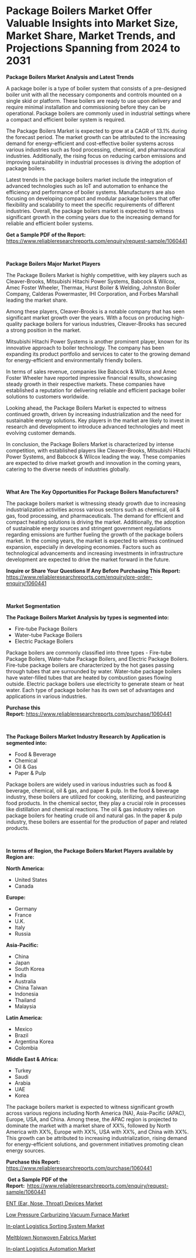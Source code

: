 <p><h1>Package Boilers Market Offer Valuable Insights into Market Size, Market Share, Market Trends, and Projections Spanning from 2024 to 2031</h1></p><p><strong>Package Boilers Market Analysis and Latest Trends</strong></p>
<p><p>A package boiler is a type of boiler system that consists of a pre-designed boiler unit with all the necessary components and controls mounted on a single skid or platform. These boilers are ready to use upon delivery and require minimal installation and commissioning before they can be operational. Package boilers are commonly used in industrial settings where a compact and efficient boiler system is required.</p><p>The Package Boilers Market is expected to grow at a CAGR of 13.1% during the forecast period. The market growth can be attributed to the increasing demand for energy-efficient and cost-effective boiler systems across various industries such as food processing, chemical, and pharmaceutical industries. Additionally, the rising focus on reducing carbon emissions and improving sustainability in industrial processes is driving the adoption of package boilers.</p><p>Latest trends in the package boilers market include the integration of advanced technologies such as IoT and automation to enhance the efficiency and performance of boiler systems. Manufacturers are also focusing on developing compact and modular package boilers that offer flexibility and scalability to meet the specific requirements of different industries. Overall, the package boilers market is expected to witness significant growth in the coming years due to the increasing demand for reliable and efficient boiler systems.</p></p>
<p><strong>Get a Sample PDF of the Report:&nbsp;</strong> <a href="https://www.reliableresearchreports.com/enquiry/request-sample/1060441">https://www.reliableresearchreports.com/enquiry/request-sample/1060441</a></p>
<p>&nbsp;</p>
<p><strong>Package Boilers Major Market Players</strong></p>
<p><p>The Package Boilers Market is highly competitive, with key players such as Cleaver-Brooks, Mitsubishi Hitachi Power Systems, Babcock & Wilcox, Amec Foster Wheeler, Thermax, Hurst Boiler & Welding, Johnston Boiler Company, Calderas Powermaster, IHI Corporation, and Forbes Marshall leading the market share.</p><p>Among these players, Cleaver-Brooks is a notable company that has seen significant market growth over the years. With a focus on producing high-quality package boilers for various industries, Cleaver-Brooks has secured a strong position in the market.</p><p>Mitsubishi Hitachi Power Systems is another prominent player, known for its innovative approach to boiler technology. The company has been expanding its product portfolio and services to cater to the growing demand for energy-efficient and environmentally friendly boilers.</p><p>In terms of sales revenue, companies like Babcock & Wilcox and Amec Foster Wheeler have reported impressive financial results, showcasing steady growth in their respective markets. These companies have established a reputation for delivering reliable and efficient package boiler solutions to customers worldwide.</p><p>Looking ahead, the Package Boilers Market is expected to witness continued growth, driven by increasing industrialization and the need for sustainable energy solutions. Key players in the market are likely to invest in research and development to introduce advanced technologies and meet evolving customer demands.</p><p>In conclusion, the Package Boilers Market is characterized by intense competition, with established players like Cleaver-Brooks, Mitsubishi Hitachi Power Systems, and Babcock & Wilcox leading the way. These companies are expected to drive market growth and innovation in the coming years, catering to the diverse needs of industries globally.</p></p>
<p>&nbsp;</p>
<p><strong>What Are The Key Opportunities For Package Boilers Manufacturers?</strong></p>
<p><p>The package boilers market is witnessing steady growth due to increasing industrialization activities across various sectors such as chemical, oil & gas, food processing, and pharmaceuticals. The demand for efficient and compact heating solutions is driving the market. Additionally, the adoption of sustainable energy sources and stringent government regulations regarding emissions are further fueling the growth of the package boilers market. In the coming years, the market is expected to witness continued expansion, especially in developing economies. Factors such as technological advancements and increasing investments in infrastructure development are expected to drive the market forward in the future.</p></p>
<p><strong>Inquire or Share Your Questions If Any Before Purchasing This Report:</strong> <a href="https://www.reliableresearchreports.com/enquiry/pre-order-enquiry/1060441">https://www.reliableresearchreports.com/enquiry/pre-order-enquiry/1060441</a></p>
<p>&nbsp;</p>
<p><strong>Market Segmentation</strong></p>
<p><strong>The Package Boilers Market Analysis by types is segmented into:</strong></p>
<p><ul><li>Fire-tube Package Boilers</li><li>Water-tube Package Boilers</li><li>Electric Package Boilers</li></ul></p>
<p><p>Package boilers are commonly classified into three types - Fire-tube Package Boilers, Water-tube Package Boilers, and Electric Package Boilers. Fire-tube package boilers are characterized by the hot gases passing through tubes that are surrounded by water. Water-tube package boilers have water-filled tubes that are heated by combustion gases flowing outside. Electric package boilers use electricity to generate steam or heat water. Each type of package boiler has its own set of advantages and applications in various industries.</p></p>
<p><strong>Purchase this Report:&nbsp;</strong><a href="https://www.reliableresearchreports.com/purchase/1060441">https://www.reliableresearchreports.com/purchase/1060441</a></p>
<p>&nbsp;</p>
<p><strong>The Package Boilers Market Industry Research by Application is segmented into:</strong></p>
<p><ul><li>Food & Beverage</li><li>Chemical</li><li>Oil & Gas</li><li>Paper & Pulp</li></ul></p>
<p><p>Package boilers are widely used in various industries such as food & beverage, chemical, oil & gas, and paper & pulp. In the food & beverage industry, these boilers are utilized for cooking, sterilizing, and pasteurizing food products. In the chemical sector, they play a crucial role in processes like distillation and chemical reactions. The oil & gas industry relies on package boilers for heating crude oil and natural gas. In the paper & pulp industry, these boilers are essential for the production of paper and related products.</p></p>
<p>&nbsp;</p>
<p><strong>In terms of Region, the Package Boilers Market Players available by Region are:</strong></p>
<p>
    <p> <strong> North America: </strong>
        <ul>
            <li>United States</li>
            <li>Canada</li>
        </ul>
        </p> 
    <p> <strong> Europe: </strong>
        <ul>
            <li>Germany</li>
            <li>France</li>
            <li>U.K.</li>
            <li>Italy</li>
            <li>Russia</li>
        </ul>
        </p> 
    <p> <strong> Asia-Pacific: </strong>
        <ul>
            <li>China</li>
            <li>Japan</li>
            <li>South Korea</li>
            <li>India</li>
            <li>Australia</li>
            <li>China Taiwan</li>
            <li>Indonesia</li>
            <li>Thailand</li>
            <li>Malaysia</li>
        </ul>
        </p> 
    <p> <strong> Latin America: </strong>
        <ul>
            <li>Mexico</li>
            <li>Brazil</li>
            <li>Argentina Korea</li>
            <li>Colombia</li>
        </ul>
        </p> 
    <p> <strong> Middle East & Africa: </strong>
        <ul>
            <li>Turkey</li>
            <li>Saudi</li>
            <li>Arabia</li>
            <li>UAE</li>
            <li>Korea</li>
        </ul>
    </p>
    </p>
<p><p>The package boilers market is expected to witness significant growth across various regions including North America (NA), Asia-Pacific (APAC), Europe, USA, and China. Among these, the APAC region is projected to dominate the market with a market share of XX%, followed by North America with XX%, Europe with XX%, USA with XX%, and China with XX%. This growth can be attributed to increasing industrialization, rising demand for energy-efficient solutions, and government initiatives promoting clean energy sources.</p></p>
<p><strong>Purchase this Report: </strong><a href="https://www.reliableresearchreports.com/purchase/1060441">https://www.reliableresearchreports.com/purchase/1060441</a></p>
<p>&nbsp;<strong>Get a Sample PDF of the Report:&nbsp;&nbsp;</strong><a href="https://www.reliableresearchreports.com/enquiry/request-sample/1060441">https://www.reliableresearchreports.com/enquiry/request-sample/1060441</a></p>
<p><strong></strong></p>
<p><p><a href="https://github.com/bentleemidoriestelle7o/Market-Research-Report-List-1/blob/main/ent-ear-nose-throat-devices-market.md">ENT (Ear, Nose, Throat) Devices Market</a></p><p><a href="https://medium.com/@juanitalang2023/low-pressure-carburizing-vacuum-furnace-market-furnishes-information-on-market-share-market-7420c36bb851">Low Pressure Carburizing Vacuum Furnace Market</a></p><p><a href="https://issuu.com/reportprime-2/docs/in-plant-logistics-sorting-system-market-size-2030">In-plant Logistics Sorting System Market</a></p><p><a href="https://github.com/guneycigdem35/Market-Research-Report-List-1/blob/main/meltblown-nonwoven-fabrics-market.md">Meltblown Nonwoven Fabrics Market</a></p><p><a href="https://issuu.com/reportprime-2/docs/in-plant-logistics-automation-market-size-2030.ppt">In-plant Logistics Automation Market</a></p></p>